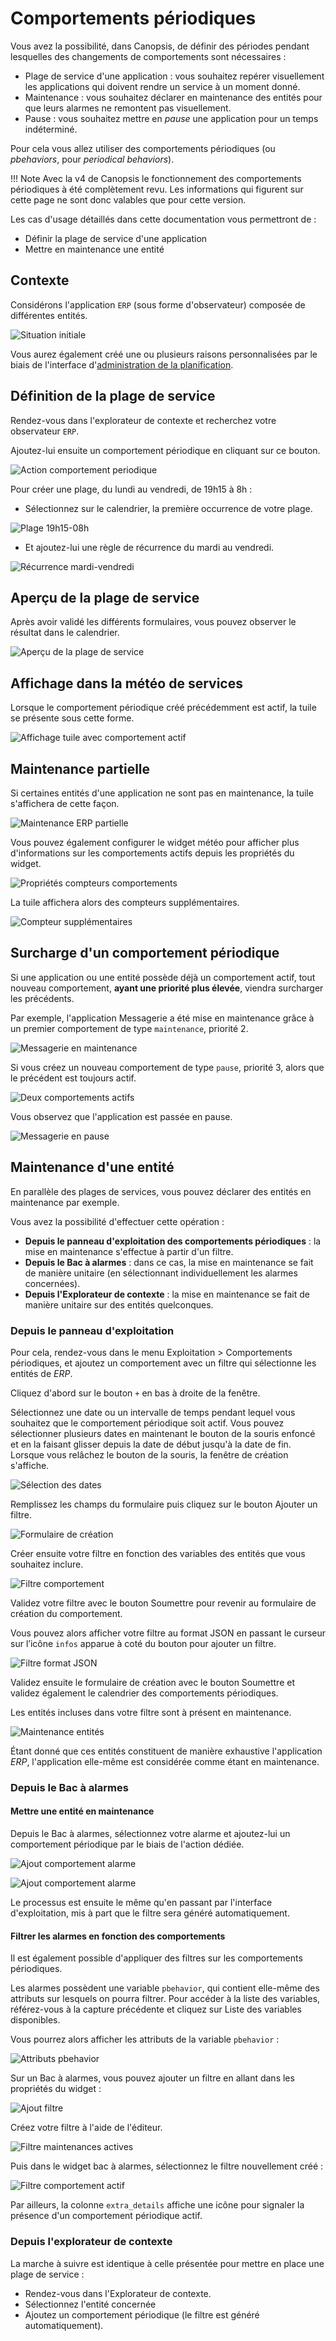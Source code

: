 # Comportements périodiques

Vous avez la possibilité, dans Canopsis, de définir des périodes pendant lesquelles des changements de comportements sont nécessaires :

* Plage de service d'une application : vous souhaitez repérer visuellement les applications qui doivent rendre un service à un moment donné.
* Maintenance : vous souhaitez déclarer en maintenance des entités pour que leurs alarmes ne remontent pas visuellement.
* Pause : vous souhaitez mettre en *pause* une application pour un temps indéterminé.

Pour cela vous allez utiliser des comportements périodiques (ou *pbehaviors*, pour *periodical behaviors*).

!!! Note
    Avec la v4 de Canopsis le fonctionnement des comportements périodiques à été complètement revu.
    Les informations qui figurent sur cette page ne sont donc valables que pour cette version.

Les cas d'usage détaillés dans cette documentation vous permettront de :

* Définir la plage de service d'une application
* Mettre en maintenance une entité

## Contexte

Considérons l'application `ERP` (sous forme d'observateur) composée de différentes entités.

![Situation initiale](./img/pbh_situation_initiale.png)

Vous aurez également créé une ou plusieurs raisons personnalisées par le biais de l'interface d'[administration de la planification](../../guide-administration/moteurs/moteur-pbehavior.md#administration-de-la-planification).

## Définition de la plage de service

Rendez-vous dans l'explorateur de contexte et recherchez votre observateur `ERP`.

Ajoutez-lui ensuite un comportement périodique en cliquant sur ce bouton.

![Action comportement periodique](./img/pbh_action.png)

Pour créer une plage, du lundi au vendredi, de 19h15 à 8h :

* Sélectionnez sur le calendrier, la première occurrence de votre plage.

![Plage 19h15-08h](./img/pbh_plage_19h15-08h.png)

* Et ajoutez-lui une règle de récurrence du mardi au vendredi.

![Récurrence mardi-vendredi](./img/pbh_plage_19h15-08h_rrule.png)

## Aperçu de la plage de service

Après avoir validé les différents formulaires, vous pouvez observer le résultat dans le calendrier.

![Aperçu de la plage de service](./img/pbh_apercu_plage_19h15-08h.png)

## Affichage dans la météo de services

Lorsque le comportement périodique créé précédemment est actif, la tuile se présente sous cette forme.

![Affichage tuile avec comportement actif](./img/pbh_tuile_comportement_actif.png)

## Maintenance partielle

Si certaines entités d'une application ne sont pas en maintenance, la tuile s'affichera de cette façon.

![Maintenance ERP partielle](./img/pbh_maintenance_erp_partielle.png)

Vous pouvez également configurer le widget météo pour afficher plus d'informations sur les comportements actifs depuis les propriétés du widget.

![Propriétés compteurs comportements](./img/pbh_proprietes_compteurs_tuile.png)

La tuile affichera alors des compteurs supplémentaires.

![Compteur supplémentaires](./img/pbh_affichage_compteurs_tuile.png)

## Surcharge d'un comportement périodique

Si une application ou une entité possède déjà un comportement actif, tout nouveau comportement, **ayant une priorité plus élevée**, viendra surcharger les précédents.

Par exemple, l'application Messagerie a été mise en maintenance grâce à un premier comportement de type `maintenance`, priorité 2.

![Messagerie en maintenance](./img/pbh_messagerie_maintenance.png)

Si vous créez un nouveau comportement de type `pause`, priorité 3, alors que le précédent est toujours actif.

![Deux comportements actifs](./img/pbh_deux_comportements_actifs.png)

Vous observez que l'application est passée en pause.

![Messagerie en pause](./img/pbh_messagerie_pause.png)

## Maintenance d'une entité

En parallèle des plages de services, vous pouvez déclarer des entités en maintenance par exemple.

Vous avez la possibilité d'effectuer cette opération :

* **Depuis le panneau d'exploitation des comportements périodiques** : la mise en maintenance s'effectue à partir d'un filtre.
* **Depuis le Bac à alarmes** : dans ce cas, la mise en maintenance se fait de manière unitaire (en sélectionnant individuellement les alarmes concernées).
* **Depuis l'Explorateur de contexte** : la mise en maintenance se fait de manière unitaire sur des entités quelconques.

### Depuis le panneau d'exploitation

Pour cela, rendez-vous dans le menu Exploitation > Comportements périodiques, et ajoutez un comportement avec un filtre qui sélectionne les entités de *ERP*.

Cliquez d'abord sur le bouton `+` en bas à droite de la fenêtre.

Sélectionnez une date ou un intervalle de temps pendant lequel vous souhaitez que le comportement périodique soit actif. Vous pouvez sélectionner plusieurs dates en maintenant le bouton de la souris enfoncé et en la faisant glisser depuis la date de début jusqu'à la date de fin. Lorsque vous relâchez le bouton de la souris, la fenêtre de création s'affiche.

![Sélection des dates](./img/pbh_selection_dates.png)

Remplissez les champs du formulaire puis cliquez sur le bouton Ajouter un filtre.

![Formulaire de création](./img/pbh_formulaire_creation.png)

Créer ensuite votre filtre en fonction des variables des entités que vous souhaitez inclure.

![Filtre comportement](./img/pbh_filtre_comportement.png)  

Validez votre filtre avec le bouton Soumettre pour revenir au formulaire de création du comportement.
 
Vous pouvez alors afficher votre filtre au format JSON en passant le curseur sur l’icône `infos` apparue à coté du bouton pour ajouter un filtre.

![Filtre format JSON](./img/pbh_afficher_filtre_json.png)

Validez ensuite le formulaire de création avec le bouton Soumettre et validez également le calendrier des comportements périodiques.

Les entités incluses dans votre filtre sont à présent en maintenance.  

![Maintenance entités](./img/pbh_maintenance_entites.png)  

Étant donné que ces entités constituent de manière exhaustive l'application *ERP*, l'application elle-même est considérée comme étant en maintenance.  

### Depuis le Bac à alarmes

#### Mettre une entité en maintenance

Depuis le Bac à alarmes, sélectionnez votre alarme et ajoutez-lui un comportement périodique par le biais de l'action dédiée.

![Ajout comportement alarme](./img/pbh_ajout_comportement_alarme1.png)  

![Ajout comportement alarme](./img/pbh_ajout_comportement_alarme2.png)  

Le processus est ensuite le même qu'en passant par l'interface d'exploitation, mis à part que le filtre sera généré automatiquement.

#### Filtrer les alarmes en fonction des comportements

Il est également possible d'appliquer des filtres sur les comportements périodiques.  

Les alarmes possèdent une variable `pbehavior`, qui contient elle-même des attributs sur lesquels on pourra filtrer. Pour accéder à la liste des variables, référez-vous à la capture précédente et cliquez sur Liste des variables disponibles.

Vous pourrez alors afficher les attributs de la variable `pbehavior` :

![Attributs pbehavior](./img/pbh_attributs_pbehavior.png)

Sur un Bac à alarmes, vous pouvez ajouter un filtre en allant dans les propriétés du widget :

![Ajout filtre](./img/pbh_ajout_filtre.png)  

Créez votre filtre à l'aide de l'éditeur.

![Filtre maintenances actives](./img/pbh_maintenances_actives.png)  

Puis dans le widget bac à alarmes, sélectionnez le filtre nouvellement créé :

![Filtre comportement actif](./img/pbh_filtre_maintenances_actives_alarmes.png)  

Par ailleurs, la colonne `extra_details` affiche une icône pour signaler la présence d'un comportement périodique actif.  

### Depuis l'explorateur de contexte

La marche à suivre est identique à celle présentée pour mettre en place une plage de service :

* Rendez-vous dans l'Explorateur de contexte.
* Sélectionnez l'entité concernée
* Ajoutez un comportement périodique (le filtre est généré automatiquement).

